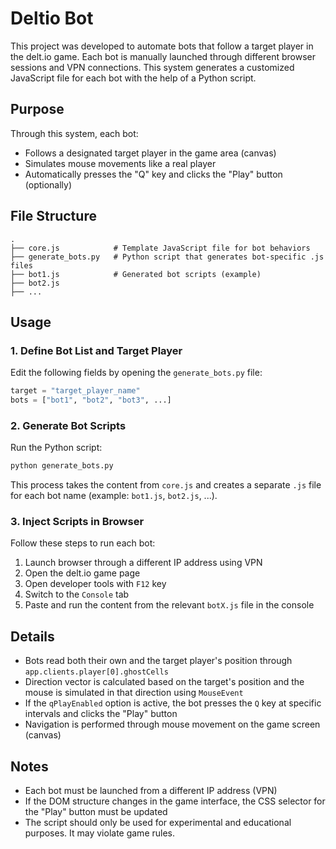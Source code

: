 # Deltio Bot

This project was developed to automate bots that follow a target player in the delt.io game. Each bot is manually launched through different browser sessions and VPN connections. This system generates a customized JavaScript file for each bot with the help of a Python script.

## Purpose

Through this system, each bot:
* Follows a designated target player in the game area (canvas)
* Simulates mouse movements like a real player
* Automatically presses the "Q" key and clicks the "Play" button (optionally)

## File Structure

```
.
├── core.js            # Template JavaScript file for bot behaviors
├── generate_bots.py   # Python script that generates bot-specific .js files
├── bot1.js            # Generated bot scripts (example)
├── bot2.js
├── ...
```

## Usage

### 1. Define Bot List and Target Player
Edit the following fields by opening the `generate_bots.py` file:

```python
target = "target_player_name"
bots = ["bot1", "bot2", "bot3", ...]
```

### 2. Generate Bot Scripts
Run the Python script:

```bash
python generate_bots.py
```

This process takes the content from `core.js` and creates a separate `.js` file for each bot name (example: `bot1.js`, `bot2.js`, ...).

### 3. Inject Scripts in Browser
Follow these steps to run each bot:
1. Launch browser through a different IP address using VPN
2. Open the delt.io game page
3. Open developer tools with `F12` key
4. Switch to the `Console` tab
5. Paste and run the content from the relevant `botX.js` file in the console

## Details

* Bots read both their own and the target player's position through `app.clients.player[0].ghostCells`
* Direction vector is calculated based on the target's position and the mouse is simulated in that direction using `MouseEvent`
* If the `qPlayEnabled` option is active, the bot presses the `Q` key at specific intervals and clicks the "Play" button
* Navigation is performed through mouse movement on the game screen (canvas)

## Notes

* Each bot must be launched from a different IP address (VPN)
* If the DOM structure changes in the game interface, the CSS selector for the "Play" button must be updated
* The script should only be used for experimental and educational purposes. It may violate game rules.
